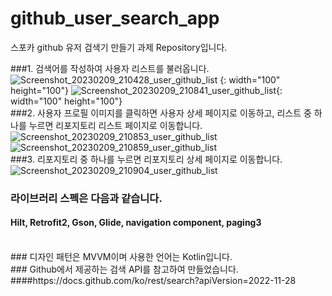 # github_user_search_app
스포카 github 유저 검색기 만들기 과제 Repository입니다.

###1. 검색어를 작성하여 사용자 리스트를 불러옵니다.
![Screenshot_20230209_210428_user_github_list](https://user-images.githubusercontent.com/58911609/217813000-2ac37962-b3d7-48e7-a576-375f42a8df8a.jpg) {: width="100" height="100"}
![Screenshot_20230209_210841_user_github_list](https://user-images.githubusercontent.com/58911609/217813023-0cc7bf83-34ec-4311-8020-c579ecd5470b.jpg){: width="100" height="100"}
<br/>
###2. 사용자 프로필 이미지를 클릭하면 사용자 상세 페이지로 이동하고, 리스트 중 하나를 누르면 리포지토리 리스트 페이지로 이동합니다.
![Screenshot_20230209_210853_user_github_list](https://user-images.githubusercontent.com/58911609/217813197-4c73a235-f58c-49a6-b57b-68b4c09b1e22.jpg)
![Screenshot_20230209_210859_user_github_list](https://user-images.githubusercontent.com/58911609/217813206-35094984-066c-41cd-b86d-30b237028f53.jpg)
<br/>
###3. 리포지토리 중 하나를 누르면 리포지토리 상세 페이지로 이동합니다.
![Screenshot_20230209_210904_user_github_list](https://user-images.githubusercontent.com/58911609/217813327-6054498b-b8ab-4efa-b3f1-e175d5c831ee.jpg)

### 라이브러리 스펙은 다음과 같습니다.
#### Hilt, Retrofit2, Gson, Glide, navigation component, paging3
<br/>
### 디자인 패턴은 MVVM이며 사용한 언어는 Kotlin입니다.
<br/>
### Github에서 제공하는 검색 API를 참고하여 만들었습니다.
####https://docs.github.com/ko/rest/search?apiVersion=2022-11-28

